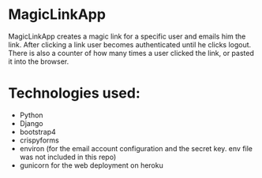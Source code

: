# MagicLinkApp

MagicLinkApp creates a magic link for a specific user and emails him the link. After clicking a link user becomes authenticated until he clicks logout. There is also a counter of how many times a user clicked the link, or pasted it into the browser.

# Technologies used:

  - Python
  - Django
  - bootstrap4
  - crispyforms
  - environ (for the email account configuration and the secret key. env file was not included in this repo)
  - gunicorn for the web deployment on heroku

